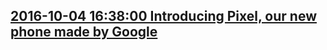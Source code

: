 ## <a href="https://www.blog.google/products/pixel/introducing-pixel-our-new-phone-made-google/" target="_blank">2016-10-04 16:38:00 Introducing Pixel, our new phone made by Google</a>
<div style="display: none;"><html><head></head><body><div class="block-paragraph"><div class="rich-text"><p>Today, we announced for the first time a family of products that brings people the best of Google through hardware and software made by Google. We're excited that the lineup features the first phone made by Google inside and out—Pixel.</p>For those of you who have followed Google closely, that name may sound familiar to you because we've used the Pixel name in the past for consumer hardware products that represented an overall premium Google experience. Many of you may also be familiar with the Nexus program. Since 2010, we’ve partnered closely with mobile handset partners around the world to bring you the best of Android. Through Nexus, the goal was to work with these various partners to push the boundaries of what’s possible with a smartphone. We’ve now decided to take the next step and provide our take on the best Google experience, by bringing hardware and software design together under one roof.</div></div><div class="block-video"><div class="h-c-page h-c-page--mobile-full-bleed"><div class="h-c-grid"><div class="h-c-grid__col h-c-grid__col-l--12 "><div class="article-module article-video "><figure><a class="h-c-video h-c-video--marquee" data-glue-modal-disabled-on-mobile="true" data-glue-modal-trigger="uni-modal-Rykmwn0SMWU-" href="https://youtube.com/watch?v=Rykmwn0SMWU"><img alt="Introducing Pixel, Phone by Google" src="//img.youtube.com/vi/Rykmwn0SMWU/maxresdefault.jpg"/><svg class="h-c-video__play h-c-icon h-c-icon--color-white" role="img"><use xlink:href="#mi-youtube-icon"></use></svg></a></figure></div></div></div></div><div class="h-c-modal--video" data-glue-modal="uni-modal-Rykmwn0SMWU-" data-glue-modal-close-label="Close Dialog"><a class="glue-yt-video" data-glue-yt-video-autoplay="true" data-glue-yt-video-height="99%" data-glue-yt-video-vid="Rykmwn0SMWU" data-glue-yt-video-width="100%" href="https://youtube.com/watch?v=Rykmwn0SMWU" ng-cloak=""></a></div></div><div class="block-paragraph"><div class="rich-text"><h2>Pixel, Phone by Google</h2><p>With Pixel, we obsessed over every detail, from the industrial design to the user experience. We carefully sculpted the surfaces of the phone, and rounded the edges to make it easy to grip. We used 2.5D Corning® Gorilla® Glass 4 on the front display and back glass to accent the aerospace grade aluminum body. The glass on the back also features Pixel Imprint, our fingerprint sensor, which is placed on the back of the phone where your finger expects it. You can even swipe it to access your notifications. And no matter what you’re using your phone for, you’ll need a battery that lasts all day and charges fast—up to seven hours in <a href="https://madeby.google.com/phone/?utm_source=pixel_blog&amp;utm_medium=battery">15 minutes</a>.</p></div></div><div class="block-image_full_width"><figure class="article-image--full article-module "><img alt="Pixel Phone Colors.jpg" src="https://storage.googleapis.com/gweb-uniblog-publish-prod/images/Copy_of_Marsail_6up_R6_sm.max-1000x1000.jpg"/></figure></div><div class="block-paragraph"><div class="rich-text"><p></p><h2>Meet your Google Assistant</h2>Pixel is the first phone with the <a href="http://assistant.google.com">Google Assistant</a> built in. With your Assistant, you can have a natural conversation with Google to find answers or get things done on the go. Say "Ok Google" or touch and hold the Home button and your Assistant is ready to help. Ask it for a brief update on your day or to play a video on YouTube. Look up traffic on the way home from work or when the nearest pharmacy closes. You can even say “show me my camping photos with Andrew” and it'll instantly display the photos you're looking for. Your Assistant can also offer help with what’s on-screen in any app. So if your friend texts you to meet up at a new restaurant, you can just say “navigate there”.</div></div><div class="block-paragraph"><div class="rich-text"><h2>The best smartphone camera. Ever.</h2><p>The Pixel camera is not only the best smartphone camera we’ve ever made, it’s the highest rated <a href="https://madeby.google.com/phone/?utm_source=pixel_blog&amp;utm_medium=camera">smartphone camera</a> anyone has ever made*. Our <a href="http://www.dxomark.com/Mobiles/Pixel-smartphone-camera-review-At-the-top">DxOMark Mobile</a> score of 89 is a great example of what’s possible when great hardware meets great software. Pixel puts cutting-edge computational photography in an ultra-fast and easy-to-use camera.</p><p>Pixel has a 12.3MP camera, featuring an f/2.0 aperture and big 1.55 micron pixels to capture lots and lots of light. Our team of photography gurus and image processing experts have spent the last year designing and tirelessly optimizing our entire camera stack.</p><p>Pixel’s camera lets you take stunning photos in low light, bright light or any light. Catch action shots as they happen with <i>Smartburst</i>, which takes a rapid-fire sequence of shots and automatically selects the best one. Use <i>Lens Blur</i> to achieve shallow depth of field and bokeh effects, making your subject pop. You can capture dramatic landscapes or make faces glow with new exposure controls.</p></div></div><div class="block-video"><div class="h-c-page h-c-page--mobile-full-bleed"><div class="h-c-grid"><div class="h-c-grid__col h-c-grid__col-l--12 "><div class="article-module article-video "><figure><a class="h-c-video h-c-video--marquee" data-glue-modal-disabled-on-mobile="true" data-glue-modal-trigger="uni-modal-1P6vpr9VqQg-" href="https://youtube.com/watch?v=1P6vpr9VqQg"><img alt="Photos taken with Pixel" src="//img.youtube.com/vi/1P6vpr9VqQg/maxresdefault.jpg"/><svg class="h-c-video__play h-c-icon h-c-icon--color-white" role="img"><use xlink:href="#mi-youtube-icon"></use></svg></a></figure></div></div></div></div><div class="h-c-modal--video" data-glue-modal="uni-modal-1P6vpr9VqQg-" data-glue-modal-close-label="Close Dialog"><a class="glue-yt-video" data-glue-yt-video-autoplay="true" data-glue-yt-video-height="99%" data-glue-yt-video-vid="1P6vpr9VqQg" data-glue-yt-video-width="100%" href="https://youtube.com/watch?v=1P6vpr9VqQg" ng-cloak=""></a></div></div><div class="block-paragraph"><div class="rich-text"><p>And as a special bonus for Pixel owners, we’re including free <a href="https://madeby.google.com/phone/?utm_source=pixel_blog&amp;utm_medium=storage">unlimited storage</a> for original quality photos and videos at full resolution in Google Photos.</p><h2>More to love</h2><p>Pixel ships with the newest Android operating system, Android 7.1 Nougat. Phones will get software and security updates as soon as they’re available, directly from Google. We’ve also made the update process easier. When a new update is available, it can download and install in the background — no more waiting around for your phone to update.</p><p>The Pixel also comes with Google Duo and Allo pre-installed so you can video call and text with all your friends, whether they’re on Android or iOS.</p><h2>Make it yours</h2><p>Pixel comes in two sizes, 5” or 5.5”, and three colors: Very Silver, Quite Black and our limited edition for the U.S. only, Really Blue. And whatever you choose, we’ve got cases to match. In addition to customizing <a href="https://store.google.com/category/customizable_live_case">Live Cases</a> with your favorite photos and places, we’re introducing a new Artworks collection that features exclusive designs from artists like Justin Maller, and photographers like Canadian astronaut Chris Hadfield. We’re also excited to offer a new collection of <a href="https://store.google.com/collection/accessories">silicone and clear cases</a>.</p><p>Pixel is available for <a href="https://madeby.google.com/phone/?utm_source=pixel_blog&amp;utm_medium=pre_order">pre-order today</a> starting at $649 in the U.S., U.K., Canada, Germany and Australia. Pre-orders in India will begin October 13. In the U.S., we’re teaming up exclusively with Verizon to make Pixel available nationwide at all Verizon retail outlets, including Best Buy stores. We’re also offering Pixel unlocked on the <a href="https://store.google.com/product/pixel_phone?utm_source=blog_pixel&amp;utm_medium=blog_post&amp;utm_campaign=10_4_launch">Google Store</a> and, for you <a href="https://fi.google.com">Project Fi</a> fans out there, you'll be happy to know that Pixel is the latest device to work on the Fi network.</p><p>Personally, I’m rocking the 5.5” Quite Black with a Live Case centered on 1060 W Addison. Go Cubs!</p><p><i>*Smartphone camera information was accurate when published. Please see www.dxomark.com for updates.</i></p></div></div></body></html>
</div>
